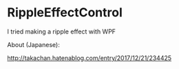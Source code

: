 # RippleEffectControl

I tried making a ripple effect with WPF

About (Japanese):

http://takachan.hatenablog.com/entry/2017/12/21/234425